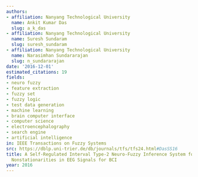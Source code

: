 ```yaml
---
authors:
- affiliation: Nanyang Technological University
  name: Ankit Kumar Das
  slug: a_k_das
- affiliation: Nanyang Technological University
  name: Suresh Sundaram
  slug: suresh_sundaram
- affiliation: Nanyang Technological University
  name: Narasimhan Sundararajan
  slug: n_sundararajan
date: '2016-12-01'
estimated_citations: 19
fields:
- neuro fuzzy
- feature extraction
- fuzzy set
- fuzzy logic
- test data generation
- machine learning
- brain computer interface
- computer science
- electroencephalography
- search engine
- artificial intelligence
in: IEEE Transactions on Fuzzy Systems
src: https://dblp.uni-trier.de/db/journals/tfs/tfs24.html#DasSS16
title: A Self-Regulated Interval Type-2 Neuro-Fuzzy Inference System for Handling
  Nonstationarities in EEG Signals for BCI
year: 2016
---
```

